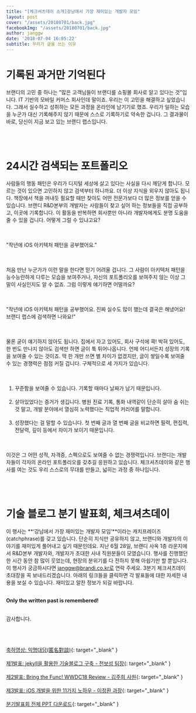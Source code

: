```yaml
---
title: "[체크셔츠데이 소개]강남에서 가장 재미있는 개발자 모임"
layout: post
cover: "/assets/20180701/back.jpg"
facebookImg: "/assets/20180701/back.jpg"
author: janggw
date: '2018-07-04 16:05:22'
subtitle: 우리가 글을 쓰는 이유
---
```


# 기록된 과거만 기억된다
브랜디의 고민 중 하나는 "많은 고객님들이 브랜디를 쇼핑몰 회사로 알고 있다는 것"입니다. IT 기반의 모바일 커머스 회사인데 말이죠. 우리는 이 고민을 해결하고 싶었습니다. 그래서 실수하고 성취하는 모든 과정을 온라인에 남기기로 했죠. 우리가 일하는 모습을 누군가 대신 기록해주지 않기 때문에 스스로 기록하기로 약속한 겁니다. 그 결과물이 바로, 당신이 지금 보고 있는 브랜디 랩스입니다. <br><br><br><br>


# 24시간 검색되는 포트폴리오
사람들의 행동 패턴은 우리가 디지털 세상에 살고 있다는 사실을 다시 깨닫게 합니다. 모르는 것이 있으면 고민하지 않고 검색부터 하니까요. 더 이상 지식을 외우지 않아도 됩니다. 책장에서 책을 꺼내듯 필요할 때만 찾아도 어떤 전문가보다 더 많은 정보를 얻을 수 있습니다. 브랜디 R&D본부의 개발자는 사람들이 찾고 싶어 하는 정보들을 직접 공부하고,  이곳에 기록합니다. 이 활동을 반복하면 회사뿐만 아니라 개발자에게도 분명 도움을 줄 수 있을 겁니다. 어떻게 그럴 수 있냐고요? <br><br><br>

"작년에 iOS 아키텍처 패턴을 공부했어요."<br><br><br>

처음 만난 누군가가 이런 말을 한다면 믿기 어려울 겁니다. 그 사람이 아키텍처 패턴을 능수능란하게 다루는 모습을 보여주거나, 자신의 포트폴리오를 보여주지 않는 이상 그 말이 사실인지도 알 수 없죠. 그럼 이렇게 얘기하면 어떨까요?<br><br><br>

"작년에 iOS 아키텍처 패턴을 공부했어요. 진짜 실수도 많이 했는데 결국은 해냈어요! 브랜디 랩스에 검색하면 나와요!"<br><br><br>

물론 굳이 얘기하지 않아도 됩니다. 집에서 자고 있어도, 회사 구석에 콕! 박혀 있어도, 한 번도 만나지 않아도 검색만 하면 글이 툭 튀어나옵니다. 언제 어디서든지 성장의 기록을 보여줄 수 있는 것이죠. 딱 한 개만 쓰면 별 차이가 없겠지만, 글이 쌓일수록 보여줄 수 있는 경쟁력은 점점 커질 겁니다. 구체적으로 세 가지가 있습니다.<br><br><br>

1) 꾸준함을 보여줄 수 있습니다. 기록할 때마다 날짜가 남기 때문입니다.<br><br>
2) 살아있었다는 증거가 생깁니다. 병원 진료 기록, 통화 내역같이 단순히 살아 숨 쉬는 것 말고, 개발 분야에서 열심히 노력했다는 직업적 커리어를 말합니다. <br><br>
3) 성장했다는 걸 말할 수 있습니다. 첫 번째 글과 열 번째 글을 비교하면 필력, 편집력, 전달력, 깊이 등에서 차이가 보이기 때문입니다.<br><br><br>

이것은 그 어떤 성적, 자격증, 스펙으로도 보여줄 수 없는 경쟁력입니다. 브랜디는 개발자들이 각자의 온라인 포트폴리오를 갖추길 응원하고 있습니다. 체크셔츠데이와 같은 행사를 여는 것도 우리 스스로의 무대를 만들고, 넓히는 과정 중 하나입니다.<br><br><br><br>


# 기술 블로그 분기 발표회, 체크셔츠데이
이 행사는 **‘강남에서 가장 재미있는 개발자 모임’**이라는 캐치프레이즈(catchphrase)를 갖고 있습니다. 단순히 지식만 공유하지 않고, 브랜디와 개발자의 이야기를 재미있게 풀어내고 싶기 때문인데요. 지난 6월 28일, 브랜디 사옥 1층 라운지에서 R&D본부 개발자와, 개발자가 초대한 사내 직원분들이 모였습니다. 행사를 진행했던 한 시간 동안 참 많이 웃었는데, 현장의 분위기를 다 전하지 못해 아쉽기만 할 뿐입니다. 이 행사가 궁금하시다면 janggw@brandi.co.kr로 연락 주세요. 3분기 체크셔츠데이 초대장을 꼭 보내드리겠습니다. 아래의 링크들을 클릭하면 각 발표들에 대한 자세한 내용을 보실 수 있습니다. 재미있고 알찬 정보가 되길 바랍니다. <br><br>

**Only the written past is remembered!**<br><br>

감사합니다.<br><br><br><br>


[축하영상: 익명대담(匿名對談)](https://www.youtube.com/watch?v=LxJo70gzai4){: target="_blank" }<br><br>
[제1발표: jekyll을 활용한 기술블로그 구축 - 천보성 팀장](http://labs.brandi.co.kr/2018/07/03/chunbs.html){: target="_blank" }<br><br>
[제2발표: Bring the Func! WWDC18 Review - 김주희 사원](http://labs.brandi.co.kr/2018/07/02/kimjh.html){: target="_blank" }<br><br>
[제3발표: iOS 개발을 위한 11가지 노하우 - 이정환 과장](http://labs.brandi.co.kr/2018/07/01/leejh.html){: target="_blank" }<br><br>
[분기발표회 전체 PPT 다운로드](https://drive.google.com/file/d/1801mEk1hNXZutisueud7MTkHFhr6tMB1/view?usp=sharing){: target="_blank" }<br><br>